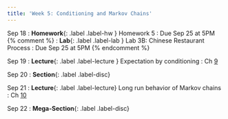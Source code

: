 ```yaml
---
title: 'Week 5: Conditioning and Markov Chains'
---
```


Sep 18
: **Homework**{: .label .label-hw } Homework 5
    : Due Sep 25 at 5PM
{% comment %}
: **Lab**{: .label .label-lab } Lab 3B: Chinese Restaurant Process
    : Due Sep 25 at 5PM
{% endcomment %}

Sep 19
: **Lecture**{: .label .label-lecture } Expectation by conditioning
    : Ch [9](http://prob140.org/textbook/content/Chapter_09/00_Conditioning_Revisited.html)

Sep 20
: **Section**{: .label .label-disc}

Sep 21
: **Lecture**{: .label .label-lecture} Long run behavior of Markov chains
    : Ch [10](http://prob140.org/textbook/content/Chapter_10/00_Markov_Chains.html)

Sep 22
: **Mega-Section**{: .label .label-disc}